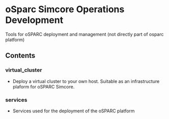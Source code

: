 # oSparc Simcore Operations Development

Tools for oSPARC deployment and management (not directly part of osparc platform)

## Contents

### virtual_cluster

- Deploy a virtual cluster to your own host.  Suitable as an infrastructure plaform for oSPARC Simcore.

### services

- Services used for the deployment of the oSPARC platform
